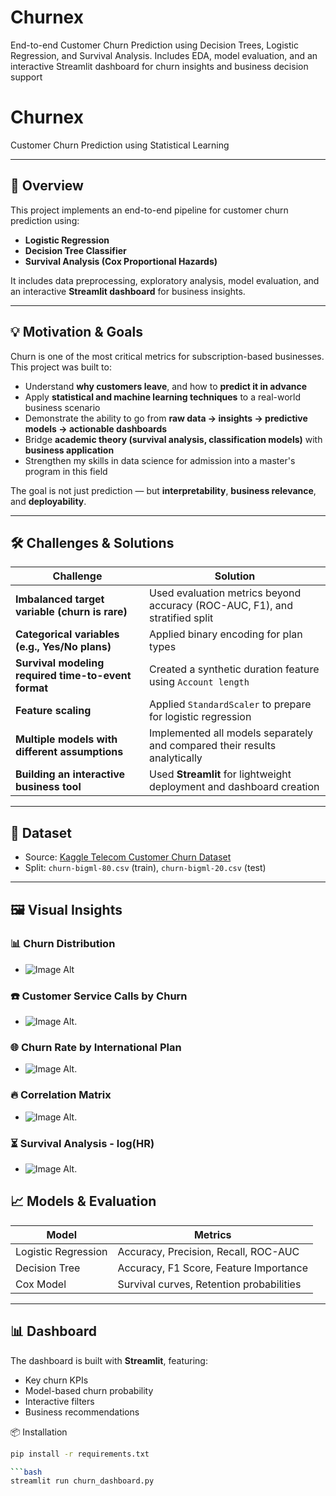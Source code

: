 # Churnex
End-to-end Customer Churn Prediction using Decision Trees, Logistic Regression, and Survival Analysis. Includes EDA, model evaluation, and an interactive Streamlit dashboard for churn insights and business decision support

# Churnex

Customer Churn Prediction using Statistical Learning

---

## 📌 Overview

This project implements an end-to-end pipeline for customer churn prediction using:
- **Logistic Regression**
- **Decision Tree Classifier**
- **Survival Analysis (Cox Proportional Hazards)**

It includes data preprocessing, exploratory analysis, model evaluation, and an interactive **Streamlit dashboard** for business insights.

---

## 💡 Motivation & Goals

Churn is one of the most critical metrics for subscription-based businesses. This project was built to:
- Understand **why customers leave**, and how to **predict it in advance**
- Apply **statistical and machine learning techniques** to a real-world business scenario
- Demonstrate the ability to go from **raw data → insights → predictive models → actionable dashboards**
- Bridge **academic theory (survival analysis, classification models)** with **business application**
- Strengthen my skills in data science for admission into a master's program in this field

The goal is not just prediction — but **interpretability**, **business relevance**, and **deployability**.

---

## 🛠️ Challenges & Solutions

| Challenge | Solution |
|----------|----------|
| **Imbalanced target variable (churn is rare)** | Used evaluation metrics beyond accuracy (ROC-AUC, F1), and stratified split |
| **Categorical variables (e.g., Yes/No plans)** | Applied binary encoding for plan types |
| **Survival modeling required time-to-event format** | Created a synthetic duration feature using `Account length` |
| **Feature scaling** | Applied `StandardScaler` to prepare for logistic regression |
| **Multiple models with different assumptions** | Implemented all models separately and compared their results analytically |
| **Building an interactive business tool** | Used **Streamlit** for lightweight deployment and dashboard creation |

---

## 📂 Dataset

- Source: [Kaggle Telecom Customer Churn Dataset](https://www.kaggle.com/datasets)
- Split: `churn-bigml-80.csv` (train), `churn-bigml-20.csv` (test)

---

## 🖼️ Visual Insights

### 📊 Churn Distribution
- ![Image Alt](https://github.com/sakshikhonde67/Churnex/blob/75ae787000bccb1ed6ff2711d0538ad61bd1eb60/Churn%20Distribution.png)

### ☎️ Customer Service Calls by Churn
- ![Image Alt](https://github.com/sakshikhonde67/Churnex/blob/75ae787000bccb1ed6ff2711d0538ad61bd1eb60/Churn%20Customer%20Service%20Calls.png).

### 🌐 Churn Rate by International Plan
- ![Image Alt](https://github.com/sakshikhonde67/Churnex/blob/75ae787000bccb1ed6ff2711d0538ad61bd1eb60/Churn%20Rate%20by%20International%20Plan.png).

### 🔥 Correlation Matrix
- ![Image Alt](https://github.com/sakshikhonde67/Churnex/blob/75ae787000bccb1ed6ff2711d0538ad61bd1eb60/Churn%20Correlation%20Matrix.png).

### ⏳ Survival Analysis - log(HR)
- ![Image Alt](https://github.com/sakshikhonde67/Churnex/blob/75ae787000bccb1ed6ff2711d0538ad61bd1eb60/Churn%20Log%20(hr).png).


## 📈 Models & Evaluation

| Model              | Metrics                                 |
|-------------------|-----------------------------------------|
| Logistic Regression | Accuracy, Precision, Recall, ROC-AUC  |
| Decision Tree       | Accuracy, F1 Score, Feature Importance |
| Cox Model           | Survival curves, Retention probabilities |

---

## 📊 Dashboard

The dashboard is built with **Streamlit**, featuring:
- Key churn KPIs
- Model-based churn probability
- Interactive filters
- Business recommendations

📦 Installation

```bash
pip install -r requirements.txt

```bash
streamlit run churn_dashboard.py
